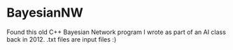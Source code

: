 # BayesianNW
Found this old C++ Bayesian Network program I wrote as part of an AI class back in 2012. 
.txt files are input files :)
